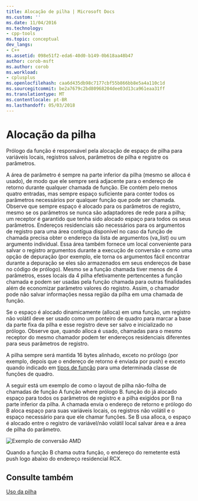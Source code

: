 ```yaml
---
title: Alocação de pilha | Microsoft Docs
ms.custom: ''
ms.date: 11/04/2016
ms.technology:
- cpp-tools
ms.topic: conceptual
dev_langs:
- C++
ms.assetid: 098e51f2-eda6-40d0-b149-0b618aa48b47
author: corob-msft
ms.author: corob
ms.workload:
- cplusplus
ms.openlocfilehash: caa6d435db98c7177cbf55b866bb8e5a4a110c1d
ms.sourcegitcommit: be2a7679c2bd80968204dee03d13ca961eaa31ff
ms.translationtype: MT
ms.contentlocale: pt-BR
ms.lasthandoff: 05/03/2018
---
```

# <a name="stack-allocation"></a>Alocação da pilha
Prólogo da função é responsável pela alocação de espaço de pilha para variáveis locais, registros salvos, parâmetros de pilha e registre os parâmetros.  
  
 A área de parâmetro é sempre na parte inferior da pilha (mesmo se alloca é usado), de modo que ele sempre será adjacente para o endereço de retorno durante qualquer chamada de função. Ele contém pelo menos quatro entradas, mas sempre espaço suficiente para conter todos os parâmetros necessários por qualquer função que pode ser chamada. Observe que sempre espaço é alocado para os parâmetros de registro, mesmo se os parâmetros se nunca são adaptadores de rede para a pilha; um receptor é garantido que tenha sido alocado espaço para todos os seus parâmetros. Endereços residenciais são necessários para os argumentos de registro para uma área contígua disponível no caso da função de chamada precisa obter o endereço da lista de argumentos (va_list) ou um argumento individual. Essa área também fornece um local conveniente para salvar o registro argumentos durante a execução de conversão e como uma opção de depuração (por exemplo, ele torna os argumentos fácil encontrar durante a depuração se eles são armazenados em seus endereços de base no código de prólogo). Mesmo se a função chamada tiver menos de 4 parâmetros, esses locais da 4 pilha efetivamente pertencentes a função chamada e podem ser usadas pela função chamada para outras finalidades além de economizar parâmetro valores do registro.  Assim, o chamador pode não salvar informações nessa região da pilha em uma chamada de função.  
  
 Se o espaço é alocado dinamicamente (alloca) em uma função, um registro não volátil deve ser usado como um ponteiro de quadro para marcar a base da parte fixa da pilha e esse registro deve ser salvo e inicializado no prólogo. Observe que, quando alloca é usado, chamadas para o mesmo receptor do mesmo chamador podem ter endereços residenciais diferentes para seus parâmetros de registro.  
  
 A pilha sempre será mantida 16 bytes alinhado, exceto no prólogo (por exemplo, depois que o endereço de retorno é enviada por push) e exceto quando indicado em [tipos de função](../build/function-types.md) para uma determinada classe de funções de quadro.  
  
 A seguir está um exemplo de como o layout de pilha não-folha de chamadas de função A função where prólogo B. função do já alocado espaço para todos os parâmetros de registro e a pilha exigidos por B na parte inferior da pilha. A chamada envia o endereço de retorno e prólogo do B aloca espaço para suas variáveis locais, os registros não volátil e o espaço necessário para que ele chamar funções. Se B usa alloca, o espaço é alocado entre o registro de variável/não volátil local salvar área e a área de pilha do parâmetro.  
  
 ![Exemplo de conversão AMD](../build/media/vcamd_conv_ex_5.png "vcAmd_conv_ex_5")  
  
 Quando a função B chama outra função, o endereço do remetente está push logo abaixo do endereço residencial RCX.  
  
## <a name="see-also"></a>Consulte também  
 [Uso da pilha](../build/stack-usage.md)